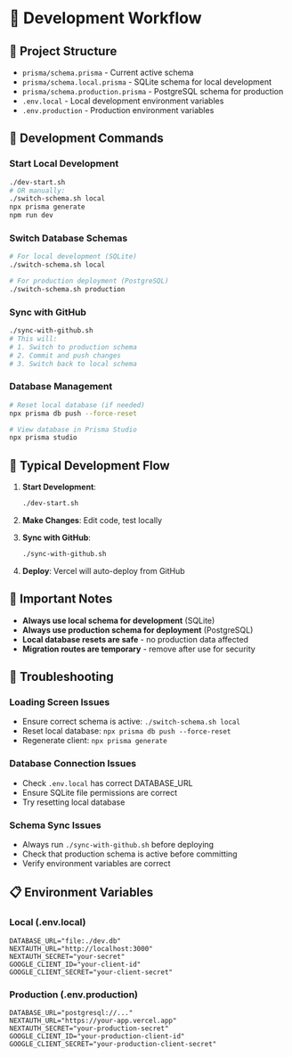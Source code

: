 # 🚀 Development Workflow

## 📁 Project Structure

- `prisma/schema.prisma` - Current active schema
- `prisma/schema.local.prisma` - SQLite schema for local development
- `prisma/schema.production.prisma` - PostgreSQL schema for production
- `.env.local` - Local development environment variables
- `.env.production` - Production environment variables

## 🔧 Development Commands

### **Start Local Development**
```bash
./dev-start.sh
# OR manually:
./switch-schema.sh local
npx prisma generate
npm run dev
```

### **Switch Database Schemas**
```bash
# For local development (SQLite)
./switch-schema.sh local

# For production deployment (PostgreSQL)
./switch-schema.sh production
```

### **Sync with GitHub**
```bash
./sync-with-github.sh
# This will:
# 1. Switch to production schema
# 2. Commit and push changes
# 3. Switch back to local schema
```

### **Database Management**
```bash
# Reset local database (if needed)
npx prisma db push --force-reset

# View database in Prisma Studio
npx prisma studio
```

## 🔄 Typical Development Flow

1. **Start Development**:
   ```bash
   ./dev-start.sh
   ```

2. **Make Changes**: Edit code, test locally

3. **Sync with GitHub**:
   ```bash
   ./sync-with-github.sh
   ```

4. **Deploy**: Vercel will auto-deploy from GitHub

## 🚨 Important Notes

- **Always use local schema for development** (SQLite)
- **Always use production schema for deployment** (PostgreSQL)
- **Local database resets are safe** - no production data affected
- **Migration routes are temporary** - remove after use for security

## 🔧 Troubleshooting

### **Loading Screen Issues**
- Ensure correct schema is active: `./switch-schema.sh local`
- Reset local database: `npx prisma db push --force-reset`
- Regenerate client: `npx prisma generate`

### **Database Connection Issues**
- Check `.env.local` has correct DATABASE_URL
- Ensure SQLite file permissions are correct
- Try resetting local database

### **Schema Sync Issues**
- Always run `./sync-with-github.sh` before deploying
- Check that production schema is active before committing
- Verify environment variables are correct

## 📋 Environment Variables

### **Local (.env.local)**
```env
DATABASE_URL="file:./dev.db"
NEXTAUTH_URL="http://localhost:3000"
NEXTAUTH_SECRET="your-secret"
GOOGLE_CLIENT_ID="your-client-id"
GOOGLE_CLIENT_SECRET="your-client-secret"
```

### **Production (.env.production)**
```env
DATABASE_URL="postgresql://..."
NEXTAUTH_URL="https://your-app.vercel.app"
NEXTAUTH_SECRET="your-production-secret"
GOOGLE_CLIENT_ID="your-production-client-id"
GOOGLE_CLIENT_SECRET="your-production-client-secret"
```
